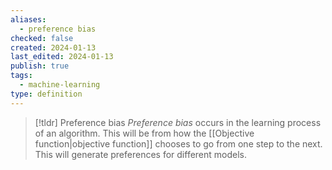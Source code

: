 ```yaml
---
aliases:
  - preference bias
checked: false
created: 2024-01-13
last_edited: 2024-01-13
publish: true
tags:
  - machine-learning
type: definition
---
```

>[!tldr] Preference bias
>*Preference bias* occurs in the learning process of an algorithm. This will be from how the [[Objective function|objective function]] chooses to go from one step to the next. This will generate preferences for different models.  

